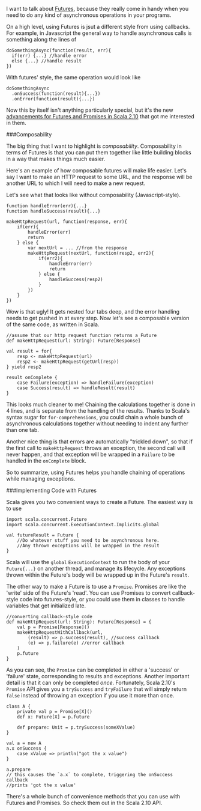 I want to talk about [Futures](http://en.wikipedia.org/wiki/Futures_and_promises), because they really come in handy when you need to do any kind of asynchronous operations in your programs.

On a high level, using Futures is jsut a different style from using callbacks. For example, in Javascript the general way to handle asynchronous calls is something along the lines of

    doSomethingAsync(function(result, err){
      if(err) {...} //handle error
      else {...} //handle result
    })

With futures' style, the same operation would look like

    doSomethingAsync
      .onSuccess(function(result){...})
      .onError(function(result){...})

Now this by itself isn't anything particularly special, but it's the new [advancements for Futures and Promises in Scala 2.10](http://docs.scala-lang.org/sips/pending/futures-promises.html) that got me interested in them.

###Composability

The big thing that I want to highlight is *composability*. Composability in terms of Futures is that you can put them together like little building blocks in a way that makes things much easier. 

Here's an example of how composable futures will make life easier. Let's say I want to make an HTTP request to some URL, and the response will be another URL to which I will need to make a new request.

Let's see what that looks like without composability (Javascript-style).

	function handleError(err){...}
	function handleSuccess(result){...}

	makeHttpRequest(url, function(response, err){
		if(err){
			handleError(err)
			return
		} else {
			var nextUrl = ... //from the response
			makeHttpRequest(nextUrl, function(resp2, err2){
				if(err2){
					handleError(err)
					return
				} else {
					handleSuccess(resp2)
				}
			})
		}
	})

Wow is that ugly! It gets nested four tabs deep, and the error handling needs to get pushed in at every step. Now let's see a composable version of the same code, as written in Scala.

	//assume that our http request function returns a Future
	def makeHttpRequest(url: String): Future[Response]

	val result = for{
		resp <- makeHttpRequest(url)
		resp2 <- makeHttpRequest(getUrl(resp))
	} yield resp2

	result onComplete {
		case Failure(exception) => handleFailure(exception)
		case Success(result) => handleResult(result)
	}

This looks much cleaner to me! Chaining the calculations together is done in 4 lines, and is separate from the handling of the results. Thanks to Scala's syntax sugar for `for-comprehensions`, you could chain a whole bunch of asynchronous calculations together without needing to indent any further than one tab.

Another nice thing is that errors are automatically "trickled down", so that if the first call to `makeHttpRequest` throws an exception, the second call will never happen, and that exception will be wrapped in a `Failure` to be handled in the `onComplete` block.

So to summarize, using Futures helps you handle chaining of operations while managing exceptions.

###Implementing Code with Futures

Scala gives you two convenient ways to create a Future. The easiest way is to use

	import scala.concurrent.Future
	import scala.concurrent.ExecutionContext.Implicits.global

	val futureResult = Future {
		//Do whatever stuff you need to be asynchronous here.
		//Any thrown exceptions will be wrapped in the result
	}

Scala will use the `global` `ExecutionContext` to run the body of your `Future{...}` on another thread, and manage its lifecycle. Any exceptions thrown within the Future's body will be wrapped up in the Future's `result`.

The other way to make a Future is to use a `Promise`. Promises are like the 'write' side of the Future's 'read'. You can use Promises to convert callback-style code into futures-style, or you could use them in classes to handle variables that get initialized late.

	//converting callback-style code
	def makeHttpRequest(url: String): Future[Response] = {
		val p = Promise[Response]()
		makeHttpRequestWithCallback(url,
			(result) => p.success(result), //success callback
			(e) => p.failure(e) //error callback
		)
		p.future
	}

As you can see, the `Promise` can be completed in either a 'success' or 'failure' state, corresponding to results and exceptions. Another important detail is that it can only be completed *once*. Fortunately, Scala 2.10's `Promise` API gives you a `trySuccess` and `tryFailure` that will simply return `false` instead of throwing an exception if you use it more than once.

	class A {
		private val p = Promise[X]()
		def x: Future[X] = p.future

		def prepare: Unit = p.trySuccess(someXValue)
	}

	val a = new A
	a.x onSuccess {
		case xValue => println("got the x value")
	}

	a.prepare
	// this causes the `a.x` to complete, triggering the onSuccess callback
	//prints 'got the x value'

There's a whole bunch of convenience methods that you can use with Futures and Promises. So check them out in the Scala 2.10 API.